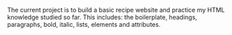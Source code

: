 The current project is to build a basic recipe website and practice my HTML knowledge studied so far. This includes: the boilerplate, headings, paragraphs, bold, italic, lists, elements and attributes.
